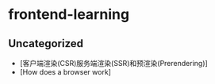 # frontend-learning

## Uncategorized

* [客户端渲染(CSR)服务端渲染(SSR)和预渲染(Prerendering)]
* [How does a browser work]
